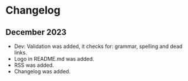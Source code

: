# Changelog

## December 2023

- Dev: Validation was added, it checks for: grammar, spelling and dead links.
- Logo in README.md was added.
- RSS was added.
- Changelog was added.
